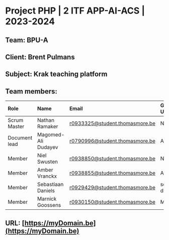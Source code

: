 # Project PHP | 2 ITF APP-AI-ACS | 2023-2024

## Team: BPU-A
## Client: Brent Pulmans
## Subject: Krak teaching platform
## Team members:

| Role          | Name  | Email  | Github Username   |
|:--------------|:------|:-------|:------------------|
| Scrum Master  | Nathan Ramaker  | r0933325@student.thomasmore.be | NathanRamaker1  |
| Document lead | Magomed-Ali Dudayev | r0790996@student.thomasmore.be | AliDudayev |
| Member        | Niel Swusten  | r0938850@student.thomasmore.be | NielSwusten  |
| Member        | Amber Vranckx  | r0938855@student.thomasmore.be | AmberVranckx |
| Member        | Sebastiaan Daniels  | r0929429@student.thomasmore.be  | sebastiaan-daniels |
| Member        | Marnick Goossens  | r0930150@student.thomasmore.be  | MarnickGoossens |

## URL: [https://myDomain.be](https://myDomain.be)
